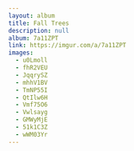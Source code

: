 ```yaml
---
layout: album
title: Fall Trees
description: null
album: 7a11ZPT
link: https://imgur.com/a/7a11ZPT
images:
  - u0Lmoll
  - fhR2VEU
  - JqqrySZ
  - mhhV1BV
  - TmNP55I
  - QtIlw6H
  - Vmf75O6
  - Vwlsayg
  - GMWyMjE
  - 51k1C3Z
  - wWM03Yr
---
```


